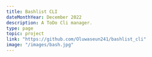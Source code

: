 ```yaml
---
title: Bashlist CLI
dateMonthYear: December 2022
description: A ToDo Cli manager.
type: page
topic: project
link: "https://github.com/Oluwaseun241/bashlist_cli"
image: "/images/bash.jpg"
---
```

